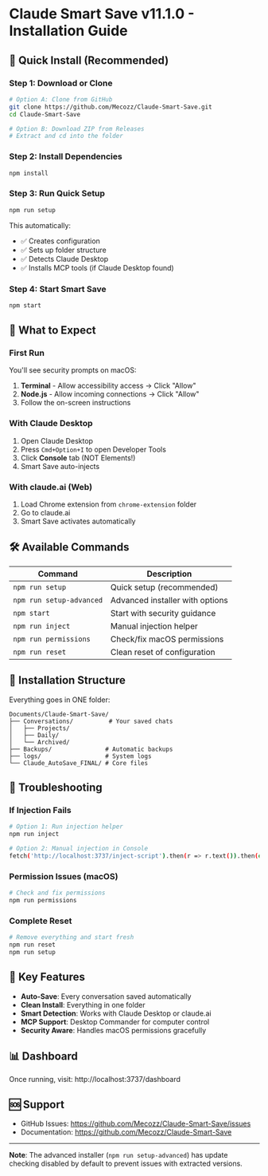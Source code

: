 # Claude Smart Save v11.1.0 - Installation Guide

## 🚀 Quick Install (Recommended)

### Step 1: Download or Clone
```bash
# Option A: Clone from GitHub
git clone https://github.com/Mecozz/Claude-Smart-Save.git
cd Claude-Smart-Save

# Option B: Download ZIP from Releases
# Extract and cd into the folder
```

### Step 2: Install Dependencies
```bash
npm install
```

### Step 3: Run Quick Setup
```bash
npm run setup
```
This automatically:
- ✅ Creates configuration
- ✅ Sets up folder structure
- ✅ Detects Claude Desktop
- ✅ Installs MCP tools (if Claude Desktop found)

### Step 4: Start Smart Save
```bash
npm start
```

## 📝 What to Expect

### First Run
You'll see security prompts on macOS:
1. **Terminal** - Allow accessibility access → Click "Allow"
2. **Node.js** - Allow incoming connections → Click "Allow"
3. Follow the on-screen instructions

### With Claude Desktop
1. Open Claude Desktop
2. Press `Cmd+Option+I` to open Developer Tools
3. Click **Console** tab (NOT Elements!)
4. Smart Save auto-injects

### With claude.ai (Web)
1. Load Chrome extension from `chrome-extension` folder
2. Go to claude.ai
3. Smart Save activates automatically

## 🛠️ Available Commands

| Command | Description |
|---------|-------------|
| `npm run setup` | Quick setup (recommended) |
| `npm run setup-advanced` | Advanced installer with options |
| `npm start` | Start with security guidance |
| `npm run inject` | Manual injection helper |
| `npm run permissions` | Check/fix macOS permissions |
| `npm run reset` | Clean reset of configuration |

## 📁 Installation Structure

Everything goes in ONE folder:
```
Documents/Claude-Smart-Save/
├── Conversations/          # Your saved chats
│   ├── Projects/
│   ├── Daily/
│   └── Archived/
├── Backups/               # Automatic backups
├── logs/                  # System logs
└── Claude_AutoSave_FINAL/ # Core files
```

## 🔧 Troubleshooting

### If Injection Fails
```bash
# Option 1: Run injection helper
npm run inject

# Option 2: Manual injection in Console
fetch('http://localhost:3737/inject-script').then(r => r.text()).then(eval);
```

### Permission Issues (macOS)
```bash
# Check and fix permissions
npm run permissions
```

### Complete Reset
```bash
# Remove everything and start fresh
npm run reset
npm run setup
```

## 🎯 Key Features

- **Auto-Save**: Every conversation saved automatically
- **Clean Install**: Everything in one folder
- **Smart Detection**: Works with Claude Desktop or claude.ai
- **MCP Support**: Desktop Commander for computer control
- **Security Aware**: Handles macOS permissions gracefully

## 📊 Dashboard

Once running, visit: http://localhost:3737/dashboard

## 🆘 Support

- GitHub Issues: https://github.com/Mecozz/Claude-Smart-Save/issues
- Documentation: https://github.com/Mecozz/Claude-Smart-Save

---

**Note**: The advanced installer (`npm run setup-advanced`) has update checking disabled by default to prevent issues with extracted versions.
